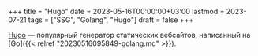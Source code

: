 +++
title = "Hugo"
date = 2023-05-16T00:00:00+03:00
lastmod = 2023-07-21
tags = ["SSG", "Golang", "Hugo"]
draft = false
+++

[Hugo](https://gohugo.io/) — популярный генератор статических вебсайтов, написанный на [Go]({{< relref "20230516095849-golang.md" >}}).
